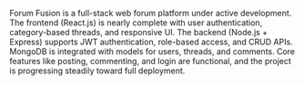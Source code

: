 Forum Fusion is a full-stack web forum platform under active development. The frontend (React.js) is nearly complete with user authentication, category-based threads, and responsive UI. The backend (Node.js + Express) supports JWT authentication, role-based access, and CRUD APIs. MongoDB is integrated with models for users, threads, and comments. Core features like posting, commenting, and login are functional, and the project is progressing steadily toward full deployment.
